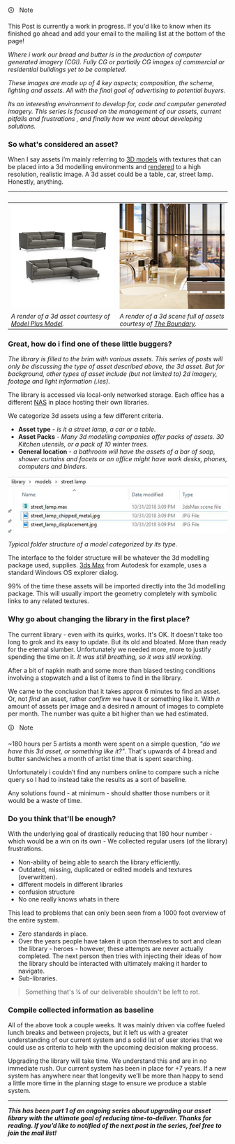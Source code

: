 <div  class="markdown-info">
<div  class="markdown-info-header">&#128712;  &nbsp; Note</div>
<div  class="markdown-info-body">

This Post is currently a work in progress. If you'd like to know when its finished go ahead and add your email to the mailing list at the bottom of the page!

</div>
</div>

_Where i work our bread and butter is in the production of computer generated imagery (CGI). Fully CG or partially CG images of commercial or residential buildings yet to be completed._

_These images are made up of 4 key aspects; composition, the scheme, lighting and assets. All with the final goal of advertising to potential buyers._

_Its an interesting environment to develop for, code and computer generated imagery. This series is focused on the management of our assets, current pitfalls and frustrations , and finally how we went about developing solutions._

### So what's considered an asset?

When I say assets i’m mainly referring to [3D models](https://en.wikipedia.org/wiki/3D_modeling) with textures that can be placed into a 3d modelling environments and [rendered](https://en.wikipedia.org/wiki/Rendering_(computer_graphics)) to a high resolution, realistic image. A 3d asset could be a table, car, street lamp. Honestly, anything.

&nbsp;|&nbsp;
------------- | -------------
![render_of_random_asset.jpg](render_of_random_asset_from_model_plus_model.jpg  "A render of a 3d asset.") | ![full_scene_3d_render.jpg](full_scene_3d_render_from_the_boundary.jpg  "A render of a 3d scene full of assets.")
_A render of a 3d asset courtesy of [Model Plus Model](https://www.modelplusmodel.com/)._ | _A render of a 3d scene full of assets courtesy of [The Boundary](https://www.the-boundary.com/)._  

### Great, how do i find one of these little buggers?

_The library is filled to the brim with various assets. This series of posts will only be discussing the type of asset described above, the 3d asset. But for background, other types of asset include (but not limited to) 2d imagery, footage and light information (.ies)_.

The library is accessed via local-only networked storage. Each office has a different [NAS](https://en.wikipedia.org/wiki/Network-attached_storage) in place hosting their own libraries.

We categorize 3d assets using a few different criteria.

*  **Asset type** - *is it a street lamp, a car or a table.*
*  **Asset Packs** - *Many 3d modelling companies offer packs of assets. 30 Kitchen utensils, or a pack of 10 winter trees.*
*  **General location** - *a bathroom will have the assets of a bar of soap, shower curtains and facets or an office might have work desks, phones, computers and binders.*

![folder structure](folderstructure.jpg  "folder structure")

*Typical folder structure of a model categorized by its type.*

The interface to the folder structure will be whatever the 3d modelling package used, supplies. [3ds Max](https://www.autodesk.com/products/3ds-max/overview) from Autodesk for example, uses a standard Windows OS explorer dialog.

99% of the time these assets will be imported directly into the 3d modelling package. This will usually import the geometry completely with symbolic links to any related textures.

### Why go about changing the library in the first place?

The current library - even with its quirks, works. It's OK. It doesn't take too long to grok and its easy to update. But its old and bloated. More than ready for the eternal slumber. Unfortunately we needed more, more to justify spending the time on it. _It was still breathing, so it was still working._

After a bit of napkin math and some more than biased testing conditions involving a stopwatch and a list of items to find in the library.

We came to the conclusion that it takes approx 6 minutes to find an asset. Or, not *find* an asset, rather *confirm* we have it or something like it. With _n_ amount of assets per image and a desired _n_ amount of images to complete per month. The number was quite a bit higher than we had estimated.

<div  class="markdown-info">
<div  class="markdown-info-header">&#128712;  &nbsp; Note</div>
<div  class="markdown-info-body">

~180 hours per 5 artists a month were spent on a simple question, <i>"do we have this 3d asset, or something like it?"</i>. That's upwards of 4 bread and butter sandwiches a month of artist time that is spent searching.

</div>
</div>

Unfortunately i couldn’t find any numbers online to compare such a niche query so I had to instead take the results as a sort of baseline.

Any solutions found - at minimum - should shatter those numbers or it would be a waste of time.

### Do you think that'll be enough?

With the underlying goal of drastically reducing that 180 hour number - which would be a win on its own - We collected regular users (of the library) frustrations.

* Non-ability of being able to search the library efficiently.
* Outdated, missing, duplicated or edited models and textures (overwritten).
* different models in different libraries
* confusion structure
* No one really knows whats in there

This lead to problems that can only been seen from a 1000 foot overview of the entire system.

* Zero standards in place.
* Over the years people have taken it upon themselves to sort and clean the library - heroes - however, these attempts are never actually completed. The next person then tries with injecting their ideas of how the library should be interacted with ultimately making it harder to navigate.
* Sub-libraries.

> Something that's ¼ of our deliverable shouldn't be left to rot.

### Compile collected information as baseline

All of the above took a couple weeks. It was mainly driven via coffee fueled lunch breaks and between projects, but it left us with a greater understanding of our current system and a solid list of user stories that we could use as criteria to help with the upcoming decision making process.

Upgrading the library will take time. We understand this and are in no immediate rush. Our current system has been in place for +7 years. If a new system has anywhere near that longevity we’ll be more than happy to send a little more time in the planning stage to ensure we produce a stable system.

<hr>

**_This has been part 1 of an ongoing series about upgrading our asset library with the ultimate goal of reducing time-to-deliver. Thanks for reading. If you’d like to notified of the next post in the series, feel free to join the mail list!_**
